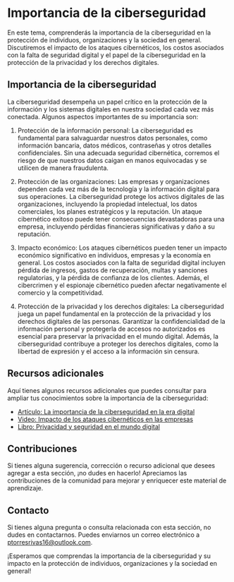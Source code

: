 # Importancia de la ciberseguridad

En este tema, comprenderás la importancia de la ciberseguridad en la protección de individuos, organizaciones y la sociedad en general. Discutiremos el impacto de los ataques cibernéticos, los costos asociados con la falta de seguridad digital y el papel de la ciberseguridad en la protección de la privacidad y los derechos digitales.

## Importancia de la ciberseguridad

La ciberseguridad desempeña un papel crítico en la protección de la información y los sistemas digitales en nuestra sociedad cada vez más conectada. Algunos aspectos importantes de su importancia son:

1. Protección de la información personal: La ciberseguridad es fundamental para salvaguardar nuestros datos personales, como información bancaria, datos médicos, contraseñas y otros detalles confidenciales. Sin una adecuada seguridad cibernética, corremos el riesgo de que nuestros datos caigan en manos equivocadas y se utilicen de manera fraudulenta.

2. Protección de las organizaciones: Las empresas y organizaciones dependen cada vez más de la tecnología y la información digital para sus operaciones. La ciberseguridad protege los activos digitales de las organizaciones, incluyendo la propiedad intelectual, los datos comerciales, los planes estratégicos y la reputación. Un ataque cibernético exitoso puede tener consecuencias devastadoras para una empresa, incluyendo pérdidas financieras significativas y daño a su reputación.

3. Impacto económico: Los ataques cibernéticos pueden tener un impacto económico significativo en individuos, empresas y la economía en general. Los costos asociados con la falta de seguridad digital incluyen pérdida de ingresos, gastos de recuperación, multas y sanciones regulatorias, y la pérdida de confianza de los clientes. Además, el cibercrimen y el espionaje cibernético pueden afectar negativamente el comercio y la competitividad.

4. Protección de la privacidad y los derechos digitales: La ciberseguridad juega un papel fundamental en la protección de la privacidad y los derechos digitales de las personas. Garantizar la confidencialidad de la información personal y protegerla de accesos no autorizados es esencial para preservar la privacidad en el mundo digital. Además, la ciberseguridad contribuye a proteger los derechos digitales, como la libertad de expresión y el acceso a la información sin censura.

## Recursos adicionales

Aquí tienes algunos recursos adicionales que puedes consultar para ampliar tus conocimientos sobre la importancia de la ciberseguridad:

- [Artículo: La importancia de la ciberseguridad en la era digital](https://example.com/articulo-importancia-ciberseguridad)
- [Video: Impacto de los ataques cibernéticos en las empresas](https://example.com/video-impacto-ataques-ciberneticos)
- [Libro: Privacidad y seguridad en el mundo digital](https://example.com/libro-privacidad-seguridad)

## Contribuciones

Si tienes alguna sugerencia, corrección o recurso adicional que desees agregar a esta sección, ¡no dudes en hacerlo! Apreciamos las contribuciones de la comunidad para mejorar y enriquecer este material de aprendizaje.

## Contacto

Si tienes alguna pregunta o consulta relacionada con esta sección, no dudes en contactarnos. Puedes enviarnos un correo electrónico a [ptorresrivas16@outlook.com](mailto:ptorresrivas16@outlook.com).

¡Esperamos que comprendas la importancia de la ciberseguridad y su impacto en la protección de individuos, organizaciones y la sociedad en general!


